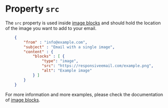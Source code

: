 # Property `src`

The `src` property is used inside [image blocks](copernica-docs:ResponsiveEmail/json/block-image)
and should hold the location of the image you want to add to your email.


````json
    {
        "from" : "info@example.com",
        "subject" : "Email with a single image",
        "content" : {
            "blocks" : [ {
                "type": "image",
                "src": "https://responsiveemail.com/example.png",
                "alt": "Example image"
            } ]
        }
    }
````


For more information and more examples, please check the documentation
of [image blocks](copernica-docs:ResponsiveEmail/json/block-image).
